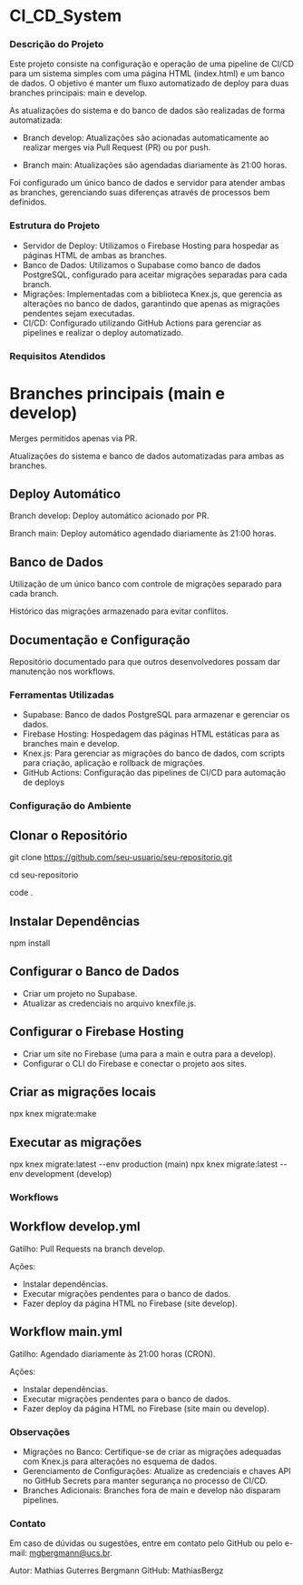 # CI_CD_System

### Descrição do Projeto
Este projeto consiste na configuração e operação de uma pipeline de CI/CD para um sistema simples com uma página HTML (index.html) e um banco de dados. O objetivo é manter um fluxo automatizado de deploy para duas branches principais: main e develop.

As atualizações do sistema e do banco de dados são realizadas de forma automatizada:

- Branch develop: Atualizações são acionadas automaticamente ao realizar merges via Pull Request (PR) ou por push.

- Branch main: Atualizações são agendadas diariamente às 21:00 horas.

Foi configurado um único banco de dados e servidor para atender ambas as branches, gerenciando suas diferenças através de processos bem definidos.

### Estrutura do Projeto
- Servidor de Deploy: Utilizamos o Firebase Hosting para hospedar as páginas HTML de ambas as branches.
- Banco de Dados: Utilizamos o Supabase como banco de dados PostgreSQL, configurado para aceitar migrações separadas para cada branch.
- Migrações: Implementadas com a biblioteca Knex.js, que gerencia as alterações no banco de dados, garantindo que apenas as migrações pendentes sejam executadas.
- CI/CD: Configurado utilizando GitHub Actions para gerenciar as pipelines e realizar o deploy automatizado.

### Requisitos Atendidos
# Branches principais (main e develop)
Merges permitidos apenas via PR.

Atualizações do sistema e banco de dados automatizadas para ambas as branches.
## Deploy Automático
Branch develop: Deploy automático acionado por PR.

Branch main: Deploy automático agendado diariamente às 21:00 horas.

## Banco de Dados

Utilização de um único banco com controle de migrações separado para cada branch.

Histórico das migrações armazenado para evitar conflitos.
## Documentação e Configuração

Repositório documentado para que outros desenvolvedores possam dar manutenção nos workflows.

### Ferramentas Utilizadas
- Supabase: Banco de dados PostgreSQL para armazenar e gerenciar os dados.
- Firebase Hosting: Hospedagem das páginas HTML estáticas para as branches main e develop.
- Knex.js: Para gerenciar as migrações do banco de dados, com scripts para criação, aplicação e rollback de migrações.
- GitHub Actions: Configuração das pipelines de CI/CD para automação de deploys

### Configuração do Ambiente
## Clonar o Repositório
git clone https://github.com/seu-usuario/seu-repositorio.git  

cd seu-repositorio  

code .

## Instalar Dependências
npm install  

## Configurar o Banco de Dados

- Criar um projeto no Supabase.
- Atualizar as credenciais no arquivo knexfile.js.

## Configurar o Firebase Hosting

- Criar um site no Firebase (uma para a main e outra para a develop).
- Configurar o CLI do Firebase e conectar o projeto aos sites.

## Criar as migrações locais
npx knex migrate:make <nome do arquivo> 

## Executar as migrações
npx knex migrate:latest --env production (main)
npx knex migrate:latest --env development (develop)

### Workflows
## Workflow develop.yml
Gatilho: Pull Requests na branch develop.

Ações:
- Instalar dependências.
- Executar migrações pendentes para o banco de dados.
- Fazer deploy da página HTML no Firebase (site develop).

## Workflow main.yml
Gatilho: Agendado diariamente às 21:00 horas (CRON).

Ações:
- Instalar dependências.
- Executar migrações pendentes para o banco de dados.
- Fazer deploy da página HTML no Firebase (site main ou develop).

### Observações
- Migrações no Banco: Certifique-se de criar as migrações adequadas com Knex.js para alterações no esquema de dados.
- Gerenciamento de Configurações: Atualize as credenciais e chaves API no GitHub Secrets para manter segurança no processo de CI/CD.
- Branches Adicionais: Branches fora de main e develop não disparam pipelines.

### Contato
Em caso de dúvidas ou sugestões, entre em contato pelo GitHub ou pelo e-mail: mgbergmann@ucs.br.

Autor: Mathias Guterres Bergmann
GitHub: MathiasBergz
